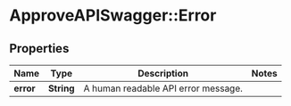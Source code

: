 # ApproveAPISwagger::Error

## Properties
Name | Type | Description | Notes
------------ | ------------- | ------------- | -------------
**error** | **String** | A human readable API error message. | 


